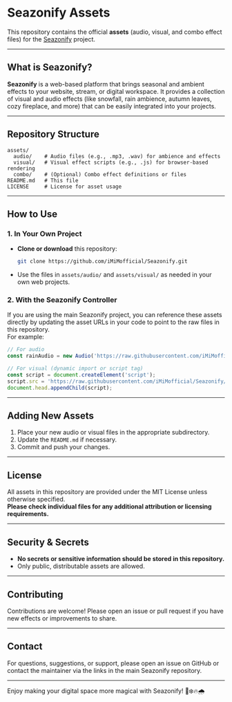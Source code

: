 # Seazonify Assets

This repository contains the official **assets** (audio, visual, and combo effect files) for the [Seazonify](https://github.com/iMiMofficial/Seazonify) project.

---

## What is Seazonify?

**Seazonify** is a web-based platform that brings seasonal and ambient effects to your website, stream, or digital workspace. It provides a collection of visual and audio effects (like snowfall, rain ambience, autumn leaves, cozy fireplace, and more) that can be easily integrated into your projects.

---

## Repository Structure

```
assets/
  audio/    # Audio files (e.g., .mp3, .wav) for ambience and effects
  visual/   # Visual effect scripts (e.g., .js) for browser-based rendering
  combo/    # (Optional) Combo effect definitions or files
README.md   # This file
LICENSE     # License for asset usage
```

---

## How to Use

### 1. In Your Own Project

- **Clone or download** this repository:
  ```sh
  git clone https://github.com/iMiMofficial/Seazonify.git
  ```
- Use the files in `assets/audio/` and `assets/visual/` as needed in your own web projects.

### 2. With the Seazonify Controller

If you are using the main Seazonify project, you can reference these assets directly by updating the asset URLs in your code to point to the raw files in this repository.  
For example:

```js
// For audio
const rainAudio = new Audio('https://raw.githubusercontent.com/iMiMofficial/Seazonify/main/assets/audio/rain-sound.mp3');

// For visual (dynamic import or script tag)
const script = document.createElement('script');
script.src = 'https://raw.githubusercontent.com/iMiMofficial/Seazonify/main/assets/visual/winter-snowfall.js';
document.head.appendChild(script);
```

---

## Adding New Assets

1. Place your new audio or visual files in the appropriate subdirectory.
2. Update the `README.md` if necessary.
3. Commit and push your changes.

---

## License

All assets in this repository are provided under the MIT License unless otherwise specified.  
**Please check individual files for any additional attribution or licensing requirements.**

---

## Security & Secrets

- **No secrets or sensitive information should be stored in this repository.**
- Only public, distributable assets are allowed.

---

## Contributing

Contributions are welcome! Please open an issue or pull request if you have new effects or improvements to share.

---

## Contact

For questions, suggestions, or support, please open an issue on GitHub or contact the maintainer via the links in the main Seazonify repository.

---

Enjoy making your digital space more magical with Seazonify! 🌸❄️🔥🌧️ 